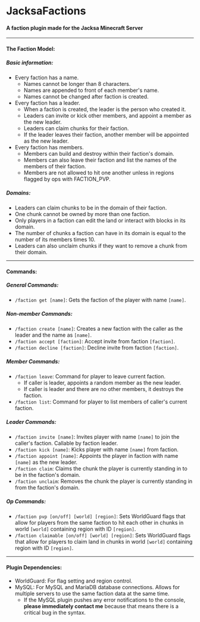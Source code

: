 # JacksaFactions
#### A faction plugin made for the Jacksa Minecraft Server

---

#### The Faction Model:
##### Basic information:
* Every faction has a name. 
	<ul>
	<li>Names cannot be longer than 8 characters.</li>
	<li>Names are appended to front of each member's name.</li>
	<li>Names cannot be changed after faction is created.</li>
	</ul>
* Every faction has a leader.
	<ul>
	<li>When a faction is created, the leader is the person who created it.</li>
	<li>Leaders can invite or kick other members, and appoint a member as the new leader.</li>
	<li>Leaders can claim chunks for their faction.</li>
	<li>If the leader leaves their faction, another member will be appointed as the new leader.</li>
	</ul>
* Every faction has members.
	<ul>
	<li>Members can build and destroy within their faction's domain.</li>
	<li>Members can also leave their faction and list the names of the members of their faction.</li>
	<li>Members are not allowed to hit one another unless in regions flagged by ops with FACTION_PVP.</li>
	</ul>
##### Domains:
* Leaders can claim chunks to be in the domain of their faction.
* One chunk cannot be owned by more than one faction.
* Only players in a faction can edit the land or interact with blocks in its domain.
* The number of chunks a faction can have in its domain is equal to the number of its members times 10.
* Leaders can also unclaim chunks if they want to remove a chunk from their domain.

---

#### Commands:

##### General Commands:
* `/faction get [name]`: Gets the faction of the player with name `[name]`.

##### Non-member Commands:
* `/faction create [name]`: Creates a new faction with the caller as the leader and the name as `[name]`.
* `/faction accept [faction]`: Accept invite from faction `[faction]`.
* `/faction decline [faction]`: Decline invite from faction `[faction]`.

##### Member Commands:
* `/faction leave`: Command for player to leave current faction. 
	<ul>
	<li>If caller is leader, appoints a random member as the new leader.</li>
	<li>If caller is leader and there are no other members, it destroys the faction.</li>
	</ul>
* `/faction list`: Command for player to list members of caller's current faction.

##### Leader Commands:
* `/faction invite [name]`: Invites player with name `[name]` to join the caller's faction. Callable by faction leader.
* `/faction kick [name]`: Kicks player with name `[name]` from faction.
* `/faction appoint [name]`: Appoints the player in faction with name `[name]` as the new leader.
* `/faction claim`: Claims the chunk the player is currently standing in to be in the faction's domain.
* `/faction unclaim`: Removes the chunk the player is currently standing in from the faction's domain.

##### Op Commands:
* `/faction pvp [on/off] [world] [region]`: Sets WorldGuard flags that allow for players from the same faction to hit each other in chunks in world `[world]` containing region with ID `[region]`.
* `/faction claimable [on/off] [world] [region]`: Sets WorldGuard flags that allow for players to claim land in chunks in world `[world]` containing region with ID `[region]`.

---

#### Plugin Dependencies:

* WorldGuard: For flag setting and region control.
* MySQL: For MySQL and MariaDB database connections. Allows for multiple servers to use the same faction data at the same time.
	<ul>
	<li>If the MySQL plugin pushes any error notifications to the console,  <strong>please immediately contact me</strong> because that means there is a critical bug in the syntax.</li>
	<ul>


